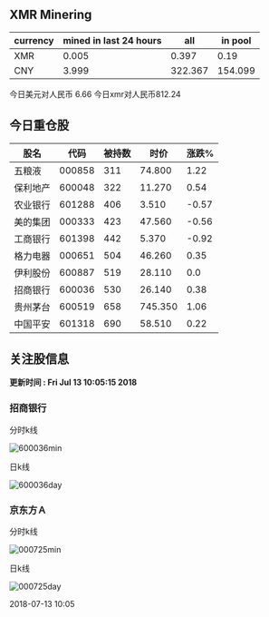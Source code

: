 ## XMR Minering

|currency|mined in last 24 hours|all|in pool|
|---|---|---|---|
|XMR|0.005|0.397|0.19|
|CNY|3.999|322.367|154.099|

今日美元对人民币 6.66	今日xmr对人民币812.24


## 今日重仓股 

|股名|代码|被持数|时价|涨跌%|
|---|---|---|---|---|
|五粮液|000858|311|74.800|1.22|
|保利地产|600048|322|11.270|0.54|
|农业银行|601288|406|3.510|-0.57|
|美的集团|000333|423|47.560|-0.56|
|工商银行|601398|442|5.370|-0.92|
|格力电器|000651|504|46.260|0.35|
|伊利股份|600887|519|28.110|0.0|
|招商银行|600036|530|26.140|0.38|
|贵州茅台|600519|658|745.350|1.06|
|中国平安|601318|690|58.510|0.22|

## 关注股信息
**更新时间 : Fri Jul 13 10:05:15 2018**
### 招商银行 
分时k线

![600036min](http://image.sinajs.cn/newchart/min/n/sh600036.gif)

日k线

![600036day](http://image.sinajs.cn/newchart/daily/n/sh600036.gif)

### 京东方Ａ 
分时k线

![000725min](http://image.sinajs.cn/newchart/min/n/sz000725.gif)

日k线

![000725day](http://image.sinajs.cn/newchart/daily/n/sz000725.gif)

2018-07-13 10:05